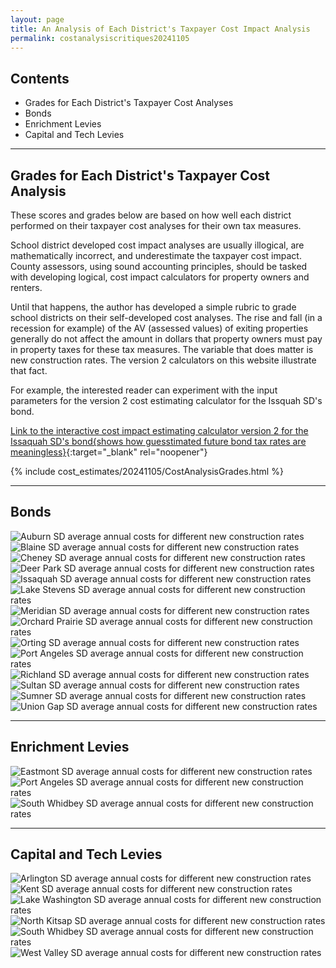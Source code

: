 ```yaml
---
layout: page
title: An Analysis of Each District's Taxpayer Cost Impact Analysis
permalink: costanalysiscritiques20241105
---
```


## Contents
- Grades for Each District's Taxpayer Cost Analyses
- Bonds
- Enrichment Levies
- Capital and Tech Levies

___

## Grades for Each District's Taxpayer Cost Analysis

These scores and grades below are based on how well each district performed on their taxpayer cost analyses for their own tax measures.

School district developed cost impact analyses are usually illogical, are mathematically incorrect, and underestimate the taxpayer cost impact. 
County assessors, using sound accounting principles, should be tasked with developing logical, cost impact calculators for property owners and renters.

Until that happens, the author has developed a simple rubric to grade school districts on their self-developed cost analyses. 
The rise and fall (in a recession for example) of the AV (assessed values) of exiting properties generally do not affect the amount in dollars that property owners 
must pay in property taxes for these tax measures. The variable that does matter is new construction rates. The version 2 calculators on this website illustrate that fact.

For example, the interested reader can experiment with the input parameters for the version 2 cost estimating calculator for the Issquah SD's bond. 

[Link to the interactive cost impact estimating calculator version 2 for the Issaquah SD's bond{shows how guesstimated future bond tax rates are meaningless}](table_issaquah_bond_20241105){:target="_blank" rel="noopener"}

{% include cost_estimates/20241105/CostAnalysisGrades.html %}

___

## Bonds

![Auburn SD average annual costs for different new construction rates](pagesManual/LeviesReport/20241105/AuburnNewConstruction.png "Auburn SD new construction chart")
![Blaine SD average annual costs for different new construction rates](pagesManual/LeviesReport/20241105/BlaineNewConstruction.png "Blaine SD new construction chart")
![Cheney SD average annual costs for different new construction rates](pagesManual/LeviesReport/20241105/CheneyNewConstruction.png "Cheney SD new construction chart")
![Deer Park SD average annual costs for different new construction rates](pagesManual/LeviesReport/20241105/DeerParkNewConstruction.png "Deer Park SD new construction chart")
![Issaquah SD average annual costs for different new construction rates](pagesManual/LeviesReport/20241105/IssaquahNewConstruction.png "Issaquah SD new construction chart")
![Lake Stevens SD average annual costs for different new construction rates](pagesManual/LeviesReport/20241105/LakeStevensNewConstruction.png "Lake Stevens SD new construction chart")
![Meridian SD average annual costs for different new construction rates](pagesManual/LeviesReport/20241105/MeridianNewConstruction.png "Meridian SD new construction chart")
![Orchard Prairie SD average annual costs for different new construction rates](pagesManual/LeviesReport/20241105/OrchardPrairieNewConstruction.png "Orchard Prairie SD new construction chart")
![Orting SD average annual costs for different new construction rates](pagesManual/LeviesReport/20241105/OrtingNewConstruction.png "Orting SD new construction chart")
![Port Angeles SD average annual costs for different new construction rates](pagesManual/LeviesReport/20241105/PortAngelesNewConstruction.png "Port Angeles SD new construction chart")
![Richland SD average annual costs for different new construction rates](pagesManual/LeviesReport/20241105/RichlandNewConstruction.png "Richland SD new construction chart")
![Sultan SD average annual costs for different new construction rates](pagesManual/LeviesReport/20241105/SultanNewConstruction.png "Sultan SD new construction chart")
![Sumner SD average annual costs for different new construction rates](pagesManual/LeviesReport/20241105/SumnerNewConstruction.png "Sumner SD new construction chart")
![Union Gap SD average annual costs for different new construction rates](pagesManual/LeviesReport/20241105/UnionGapNewConstruction.png "Union Gap SD new construction chart")

___

## Enrichment Levies

![Eastmont SD average annual costs for different new construction rates](pagesManual/LeviesReport/20241105/EastmontEnrichmentLevyNewConstruction.png "Eastmont SD new construction chart")
![Port Angeles SD average annual costs for different new construction rates](pagesManual/LeviesReport/20241105/PortAngelesEnrichmentLevyNewConstruction.png "Port Angeles SD new construction chart")
![South Whidbey SD average annual costs for different new construction rates](pagesManual/LeviesReport/20241105/SouthWhidbeyEnrichmentLevyNewConstruction.png "South Whidbey SD new construction chart")

___

## Capital and Tech Levies

![Arlington SD average annual costs for different new construction rates](pagesManual/LeviesReport/20241105/ArlingtonCapitalLevyNewConstruction.png "Arlington SD new construction chart")
![Kent SD average annual costs for different new construction rates](pagesManual/LeviesReport/20241105/KentCapitalLevyNewConstruction.png "Kent SD new construction chart")
![Lake Washington SD average annual costs for different new construction rates](pagesManual/LeviesReport/20241105/LakeWashingtonCapitalLevyNewConstruction.png "Lake Washington SD new construction chart")
![North Kitsap SD average annual costs for different new construction rates](pagesManual/LeviesReport/20241105/NorthKitsapCapitalLevyNewConstruction.png "North Kitsap SD new construction chart")
![South Whidbey SD average annual costs for different new construction rates](pagesManual/LeviesReport/20241105/SouthWhidbeyTechLevyNewConstruction.png "South Whidbey SD new construction chart")
![West Valley SD average annual costs for different new construction rates](pagesManual/LeviesReport/20241105/WestValleyCapitalLevyNewConstruction.png "West Valley SD new construction chart")


